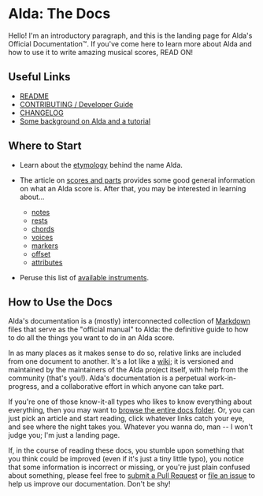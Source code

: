 # Alda: The Docs

Hello! I'm an introductory paragraph, and this is the landing page for Alda's Official Documentation™. If you've come here to learn more about Alda and how to use it to write amazing musical scores, READ ON!


## Useful Links

* [README](../README.md)
* [CONTRIBUTING / Developer Guide](../CONTRIBUTING.md)
* [CHANGELOG](../CHANGELOG.md)
* [Some background on Alda and a tutorial](http://daveyarwood.github.io/alda/2015/09/05/alda-a-manifesto-and-gentle-introduction)

## Where to Start

* Learn about the [etymology](etymology.md) behind the name Alda.

* The article on [scores and parts](scores-and-parts.md) provides some good general information on what an Alda score is. After that, you may be interested in learning about...
  * [notes](notes.md)
  * [rests](rests.md)
  * [chords](chords.md)
  * [voices](voices.md)
  * [markers](markers.md)
  * [offset](offset.md)
  * [attributes](attributes.md)

* Peruse this list of [available instruments](list-of-instruments.md).

## How to Use the Docs

Alda's documentation is a (mostly) interconnected collection of [Markdown](https://daringfireball.net/projects/markdown) files that serve as the "official manual" to Alda: the definitive guide to how to do all the things you want to do in an Alda score.

In as many places as it makes sense to do so, relative links are included from one document to another. It's a lot like a [wiki](https://en.wikipedia.org/wiki/Wiki); it is versioned and maintained by the maintainers of the Alda project itself, with help from the community (that's you!). Alda's documentation is a perpetual work-in-progress, and a collaborative effort in which anyone can take part.

If you're one of those know-it-all types who likes to know everything about everything, then you may want to [browse the entire docs folder](./). Or, you can just pick an article and start reading, click whatever links catch your eye, and see where the night takes you. Whatever you wanna do, man -- I won't judge you; I'm just a landing page.

If, in the course of reading these docs, you stumble upon something that you think could be improved (even if it's just a tiny little typo), you notice that some information is incorrect or missing, or you're just plain confused about something, please feel free to [submit a Pull Request](https://github.com/alda-lang/alda/pulls) or [file an issue](https://github.com/alda-lang/alda/issues) to help us improve our documentation. Don't be shy!

